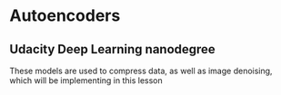 # Autoencoders
## Udacity Deep Learning nanodegree 

These models are used to compress data, as well as image denoising, which will be implementing in this lesson
